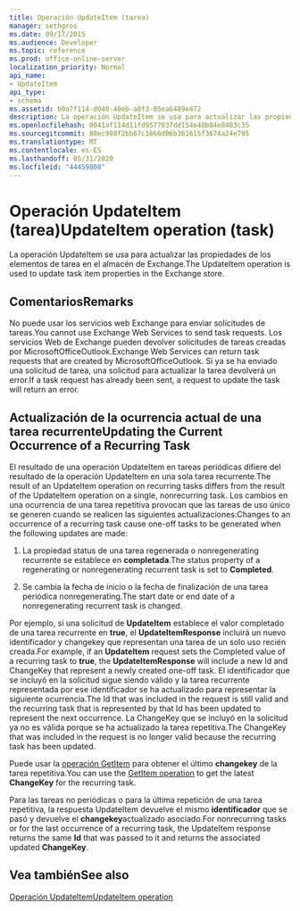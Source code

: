 ```yaml
---
title: Operación UpdateItem (tarea)
manager: sethgros
ms.date: 09/17/2015
ms.audience: Developer
ms.topic: reference
ms.prod: office-online-server
localization_priority: Normal
api_name:
- UpdateItem
api_type:
- schema
ms.assetid: b0a7f114-d040-40eb-a8f3-05ea6489e472
description: La operación UpdateItem se usa para actualizar las propiedades de los elementos de tarea en el almacén de Exchange.
ms.openlocfilehash: 0041af114d11fd9577037dd154e40b84e8483c35
ms.sourcegitcommit: 88ec988f2bb67c1866d06b361615f3674a24e795
ms.translationtype: MT
ms.contentlocale: es-ES
ms.lasthandoff: 05/31/2020
ms.locfileid: "44459808"
---
```

# <a name="updateitem-operation-task"></a><span data-ttu-id="7060b-103">Operación UpdateItem (tarea)</span><span class="sxs-lookup"><span data-stu-id="7060b-103">UpdateItem operation (task)</span></span>

<span data-ttu-id="7060b-104">La operación UpdateItem se usa para actualizar las propiedades de los elementos de tarea en el almacén de Exchange.</span><span class="sxs-lookup"><span data-stu-id="7060b-104">The UpdateItem operation is used to update task item properties in the Exchange store.</span></span>
  
## <a name="remarks"></a><span data-ttu-id="7060b-105">Comentarios</span><span class="sxs-lookup"><span data-stu-id="7060b-105">Remarks</span></span>

<span data-ttu-id="7060b-106">No puede usar los servicios web Exchange para enviar solicitudes de tareas.</span><span class="sxs-lookup"><span data-stu-id="7060b-106">You cannot use Exchange Web Services to send task requests.</span></span> <span data-ttu-id="7060b-107">Los servicios Web de Exchange pueden devolver solicitudes de tareas creadas por MicrosoftOfficeOutlook.</span><span class="sxs-lookup"><span data-stu-id="7060b-107">Exchange Web Services can return task requests that are created by MicrosoftOfficeOutlook.</span></span> <span data-ttu-id="7060b-108">Si ya se ha enviado una solicitud de tarea, una solicitud para actualizar la tarea devolverá un error.</span><span class="sxs-lookup"><span data-stu-id="7060b-108">If a task request has already been sent, a request to update the task will return an error.</span></span>
  
## <a name="updating-the-current-occurrence-of-a-recurring-task"></a><span data-ttu-id="7060b-109">Actualización de la ocurrencia actual de una tarea recurrente</span><span class="sxs-lookup"><span data-stu-id="7060b-109">Updating the Current Occurrence of a Recurring Task</span></span>

<span data-ttu-id="7060b-110">El resultado de una operación UpdateItem en tareas periódicas difiere del resultado de la operación UpdateItem en una sola tarea recurrente.</span><span class="sxs-lookup"><span data-stu-id="7060b-110">The result of an UpdateItem operation on recurring tasks differs from the result of the UpdateItem operation on a single, nonrecurring task.</span></span> <span data-ttu-id="7060b-111">Los cambios en una ocurrencia de una tarea repetitiva provocan que las tareas de uso único se generen cuando se realicen las siguientes actualizaciones:</span><span class="sxs-lookup"><span data-stu-id="7060b-111">Changes to an occurrence of a recurring task cause one-off tasks to be generated when the following updates are made:</span></span>
  
1. <span data-ttu-id="7060b-112">La propiedad status de una tarea regenerada o nonregenerating recurrente se establece en **completada**.</span><span class="sxs-lookup"><span data-stu-id="7060b-112">The status property of a regenerating or nonregenerating recurrent task is set to **Completed**.</span></span>
    
2. <span data-ttu-id="7060b-113">Se cambia la fecha de inicio o la fecha de finalización de una tarea periódica nonregenerating.</span><span class="sxs-lookup"><span data-stu-id="7060b-113">The start date or end date of a nonregenerating recurrent task is changed.</span></span>
    
<span data-ttu-id="7060b-114">Por ejemplo, si una solicitud de **UpdateItem** establece el valor completado de una tarea recurrente en **true**, el **UpdateItemResponse** incluirá un nuevo identificador y changekey que representan una tarea de un solo uso recién creada.</span><span class="sxs-lookup"><span data-stu-id="7060b-114">For example, if an **UpdateItem** request sets the Completed value of a recurring task to **true**, the **UpdateItemResponse** will include a new Id and ChangeKey that represent a newly created one-off task.</span></span> <span data-ttu-id="7060b-115">El identificador que se incluyó en la solicitud sigue siendo válido y la tarea recurrente representada por ese identificador se ha actualizado para representar la siguiente ocurrencia.</span><span class="sxs-lookup"><span data-stu-id="7060b-115">The Id that was included in the request is still valid and the recurring task that is represented by that Id has been updated to represent the next occurrence.</span></span> <span data-ttu-id="7060b-116">La ChangeKey que se incluyó en la solicitud ya no es válida porque se ha actualizado la tarea repetitiva.</span><span class="sxs-lookup"><span data-stu-id="7060b-116">The ChangeKey that was included in the request is no longer valid because the recurring task has been updated.</span></span> 
  
<span data-ttu-id="7060b-117">Puede usar la [operación GetItem](getitem-operation.md) para obtener el último **changekey** de la tarea repetitiva.</span><span class="sxs-lookup"><span data-stu-id="7060b-117">You can use the [GetItem operation](getitem-operation.md) to get the latest **ChangeKey** for the recurring task.</span></span> 
  
<span data-ttu-id="7060b-118">Para las tareas no periódicas o para la última repetición de una tarea repetitiva, la respuesta UpdateItem devuelve el mismo **identificador** que se pasó y devuelve el **changekey**actualizado asociado.</span><span class="sxs-lookup"><span data-stu-id="7060b-118">For nonrecurring tasks or for the last occurrence of a recurring task, the UpdateItem response returns the same **Id** that was passed to it and returns the associated updated **ChangeKey**.</span></span>
  
## <a name="see-also"></a><span data-ttu-id="7060b-119">Vea también</span><span class="sxs-lookup"><span data-stu-id="7060b-119">See also</span></span>



[<span data-ttu-id="7060b-120">Operación UpdateItem</span><span class="sxs-lookup"><span data-stu-id="7060b-120">UpdateItem operation</span></span>](updateitem-operation.md)

